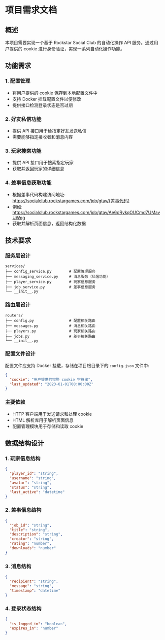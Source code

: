 # 项目需求文档

## 概述

本项目需要实现一个基于 Rockstar Social Club 的自动化操作 API 服务。通过用户提供的 cookie 进行身份验证，实现一系列自动化操作功能。

## 功能需求

### 1. 配置管理
- 将用户提供的 cookie 保存到本地配置文件中
- 支持 Docker 挂载配置文件以便修改
- 提供接口检测登录状态是否过期

### 2. 好友私信功能
- 提供 API 接口用于给指定好友发送私信
- 需要能够指定接收者和消息内容

### 3. 玩家搜索功能
- 提供 API 接口用于搜索指定玩家
- 获取并返回玩家的详细信息

### 4. 差事信息获取功能
- 根据差事代码构建访问地址: https://socialclub.rockstargames.com/job/gtav/{差事代码}
- 例如: https://socialclub.rockstargames.com/job/gtav/Ae6dRykqOUCmd7UMavUWng
- 获取并解析页面信息，返回结构化数据

## 技术要求

### 服务层设计
```
services/
├── config_service.py        # 配置管理服务
├── messaging_service.py     # 消息服务（私信功能）
├── player_service.py        # 玩家信息服务
├── job_service.py           # 差事信息服务
└── __init__.py
```

### 路由层设计
```
routers/
├── config.py                # 配置相关路由
├── messages.py              # 消息相关路由
├── players.py               # 玩家相关路由
├── jobs.py                  # 差事相关路由
└── __init__.py
```

### 配置文件设计
配置文件应支持 Docker 挂载，存储在项目根目录下的 `config.json` 文件中:
```json
{
  "cookie": "用户提供的完整 cookie 字符串",
  "last_updated": "2023-01-01T00:00:00Z"
}
```

### 主要依赖
- HTTP 客户端用于发送请求和处理 cookie
- HTML 解析库用于解析页面信息
- 配置管理模块用于存储和读取 cookie

## 数据结构设计

### 1. 玩家信息结构
```json
{
  "player_id": "string",
  "username": "string",
  "avatar": "string",
  "status": "string",
  "last_active": "datetime"
}
```

### 2. 差事信息结构
```json
{
  "job_id": "string",
  "title": "string",
  "description": "string",
  "creator": "string",
  "rating": "number",
  "downloads": "number"
}
```

### 3. 消息结构
```json
{
  "recipient": "string",
  "message": "string",
  "timestamp": "datetime"
}
```

### 4. 登录状态结构
```json
{
  "is_logged_in": "boolean",
  "expires_in": "number"
}
```
